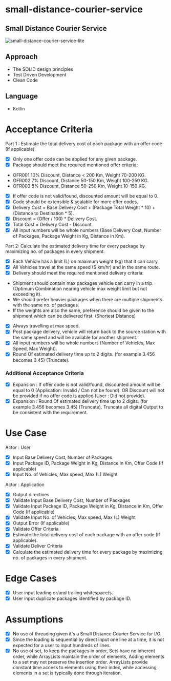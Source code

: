 # small-distance-courier-service
## Small Distance Courier Service

![small-distance-courier-service-lite](https://github.com/alkathirikhalid/small-distance-courier-service/assets/929343/30fd7f94-f282-478c-83cb-950c0e2dcf20)

## Approach
- The SOLID design principles
- Test Driven Development
- Clean Code

## Language
- Kotlin

# Acceptance Criteria
Part 1 : Estimate the total delivery cost of each package with an offer code (If applicable).
- [x] Only one offer code can be applied for any given package.
- [x] Package should meet the required mentioned offer criteria:
- OFR001 10% Discount, Distance < 200 Km, Weight 70-200 KG.
- OFR002 7% Discount, Distance 50-150 Km, Weight 100-250 KG.
- OFR003 5% Discount, Distance 50-250 Km, Weight 10-150 KG.
- [x] If offer code is not valid/found, discounted amount will be equal to 0.
- [x] Code should be extensible & scalable for more offer codes.
- [x] Delivery Cost = Base Delivery Cost + (Package Total Weight * 10) + (Distance to Destination * 5).
- [x] Discount = (Offer / 100) * Delivery Cost.
- [x] Total Cost = Delivery Cost - Discount.
- [x] All input numbers will be whole numbers (Base Delivery Cost, Number of Packages, Package Weight in Kg, Distance in Km).

Part 2: Calculate the estimated delivery time for every package by maximizing no. of packages in every shipment.
- [x] Each Vehicle has a limit (L) on maximum weight (kg) that it can carry.
- [x] All Vehicles travel at the same speed (S km/hr) and in the same route.
- [x] Delivery should meet the required mentioned delivery criteria:
- Shipment should contain max packages vehicle can carry in a trip. (Optimum Combination nearing vehicle max weight limit but not exceeding it).
- We should prefer heavier packages when there are multiple shipments with the same no. of packages.
- If the weights are also the same, preference should be given to the shipment which can be delivered first. (Shortest Distance)
- [x] Always travelling at max speed.
- [x] Post package delivery, vehicle will return back to the source station with the same speed and will be available for another shipment.
- [x] All input numbers will be whole numbers (Number of Vehicles, Max Speed, Max Weight).
- [x] Round Of estimated delivery time up to 2 digits. (for example 3.456 becomes 3.45) (Truncate).

### Additional Acceptance Criteria
- [x] Expansion : If offer code is not valid/found, discounted amount will be equal to 0 (Application: Invalid / Can not be found). OR Discount will not be provided if no offer code is applied (User : Did not provide).
- [x] Expansion : Round Of estimated delivery time up to 2 digits. (for example 3.456 becomes 3.45) (Truncate). Truncate all digital Output to be consistent with the requirement.

# Use Case
Actor : User
- [x] Input Base Delivery Cost, Number of Packages
- [x] Input Package ID, Package Weight in Kg, Distance in Km, Offer Code (If applicable)
- [x] Input No. of Vehicles, Max speed, Max (L) Weight 

Actor : Application
- [x] Output directives
- [x] Validate Input Base Delivery Cost, Number of Packages
- [x] Validate Input Package ID, Package Weight in Kg, Distance in Km, Offer Code (If applicable)
- [x] Validate Input No. of Vehicles, Max speed, Max (L) Weight
- [x] Output Error (If applicable)
- [x] Validate Offer Criteria
- [x] Estimate the total delivery cost of each package with an offer code (If applicable).
- [x] Validate Deliver Criteria
- [x] Calculate the estimated delivery time for every package by maximizing no. of packages in every shipment.

# Edge Cases
- [x] User input leading or/and trailing whitespace/s.
- [x] User input duplicate packages identified by package ID.

# Assumptions
- [x] No use of threading given it's a Small Distance Courier Service for I/O.
- [x] Since the loading is sequential by direct input one line at a time, it is not expected for a user to input hundreds of lines.
- [x] No use of set, to keep the packages in order, Sets have no inherent order, while ArrayLists maintain the order of elements, Adding elements to a set may not preserve the insertion order. ArrayLists provide constant time access to elements using their index, while accessing elements in a set is typically done through iteration.
